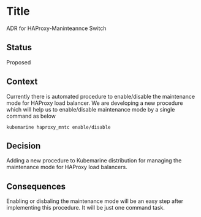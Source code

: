 # Title
ADR for HAProxy-Maninteannce Switch
## Status

Proposed

## Context

Currently there is automated procedure to enable/disable the maintenance mode for HAProxy load balancer.
We are developing a new procedure which will help us to enable/disable maintenance mode by a single command as below

```
kubemarine haproxy_mntc enable/disable
```

## Decision

Adding a new procedure to Kubemarine distribution for managing the maintenance mode for HAProxy load balancers.

## Consequences

Enabling or disbaling the maintenance mode will be an easy step after implementing this procedure.
It will be just one command task.
